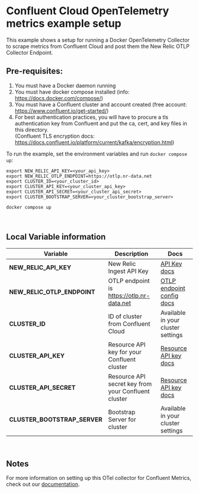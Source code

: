 # Confluent Cloud OpenTelemetry metrics example setup

This example shows a setup for running a Docker OpenTelemetry Collector to scrape metrics from Confluent Cloud and post them the New Relic OTLP Collector Endpoint. 

## Pre-requisites: 
1. You must have a Docker daemon running
2. You must have docker compose installed (info: https://docs.docker.com/compose/)
3. You must have a Confluent cluster and account created (free account: https://www.confluent.io/get-started/)
4. For best authentication practices, you will have to procure a tls authentication key from Confluent and put the ca, cert, and key files in this directory. </br>
(Confluent TLS encryption docs: https://docs.confluent.io/platform/current/kafka/encryption.html)



To run the example, set the environment variables and run `docker compose up`:

```shell
export NEW_RELIC_API_KEY=<your_api_key>
export NEW_RELIC_OTLP_ENDPOINT=https://otlp.nr-data.net
export CLUSTER_ID=<your_cluster_id>
export CLUSTER_API_KEY=<your_cluster_api_key>
export CLUSTER_API_SECRET=<your_cluster_api_secret>
export CLUSTER_BOOTSTRAP_SERVER=<your_cluster_bootstrap_server>

docker compose up
```
</br>

## Local Variable information

| Variable | Description | Docs |
| -------- | ----------- | ---- |
| **NEW_RELIC_API_KEY** |New Relic Ingest API Key |[API Key docs](https://docs.newrelic.com/docs/apis/intro-apis/new-relic-api-keys/) | 
| **NEW_RELIC_OTLP_ENDPOINT** | OTLP endpoint is https://otlp.nr-data.net | [OTLP endpoint config docs](https://docs.newrelic.com/docs/more-integrations/open-source-telemetry-integrations/opentelemetry/get-started/opentelemetry-set-up-your-app/#review-settings) |
| **CLUSTER_ID** | ID of cluster from Confluent Cloud | Available in your cluster settings |
| **CLUSTER_API_KEY** | Resource API key for your Confluent cluster |[Resource API key docs](https://docs.confluent.io/cloud/current/access-management/authenticate/api-keys/api-keys.html#create-a-resource-api-key) |
| **CLUSTER_API_SECRET**| Resource API secret key from your Confluent cluster| [Resource API key docs](https://docs.confluent.io/cloud/current/access-management/authenticate/api-keys/api-keys.html#create-a-resource-api-key) |
| **CLUSTER_BOOTSTRAP_SERVER** | Bootstrap Server for cluster | Available in your cluster settings |

</br>

## Notes

 For more information on setting up this OTel collector for Confluent Metrics, check out our [documentation](https://docs.newrelic.com/docs/more-integrations/open-source-telemetry-integrations/opentelemetry/collector/collector-configuration-examples/opentelemetry-collector-kafka-confluentcloud/).
